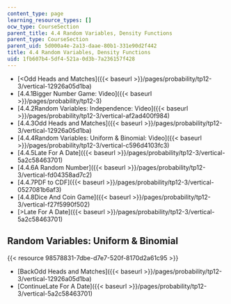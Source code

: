```yaml
---
content_type: page
learning_resource_types: []
ocw_type: CourseSection
parent_title: 4.4 Random Variables, Density Functions
parent_type: CourseSection
parent_uid: 5d000a4e-2a13-daae-80b1-331e90d2f442
title: 4.4 Random Variables, Density Functions
uid: 1fb607b4-5df4-521a-0d3b-7a236157f428
---
```


*   [\<Odd Heads and Matches]({{< baseurl >}}/pages/probability/tp12-3/vertical-12926a05d1ba)
*   [4.4.1Bigger Number Game: Video]({{< baseurl >}}/pages/probability/tp12-3)
*   [4.4.2Random Variables: Independence: Video]({{< baseurl >}}/pages/probability/tp12-3/vertical-af2ad400f984)
*   [4.4.3Odd Heads and Matches]({{< baseurl >}}/pages/probability/tp12-3/vertical-12926a05d1ba)
*   [4.4.4Random Variables: Uniform & Binomial: Video]({{< baseurl >}}/pages/probability/tp12-3/vertical-c596d4103fc3)
*   [4.4.5Late For A Date]({{< baseurl >}}/pages/probability/tp12-3/vertical-5a2c58463701)
*   [4.4.6A Random Number]({{< baseurl >}}/pages/probability/tp12-3/vertical-fd04358ad7c2)
*   [4.4.7PDF to CDF]({{< baseurl >}}/pages/probability/tp12-3/vertical-0527081b6af3)
*   [4.4.8Dice And Coin Game]({{< baseurl >}}/pages/probability/tp12-3/vertical-f27f5990f502)
*   [\>Late For A Date]({{< baseurl >}}/pages/probability/tp12-3/vertical-5a2c58463701)

Random Variables: Uniform & Binomial
------------------------------------

{{< resource 98578831-7dbe-d7e7-520f-8170d2a61c95 >}}

*   [BackOdd Heads and Matches]({{< baseurl >}}/pages/probability/tp12-3/vertical-12926a05d1ba)
*   [ContinueLate For A Date]({{< baseurl >}}/pages/probability/tp12-3/vertical-5a2c58463701)